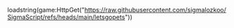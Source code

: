 
loadstring(game:HttpGet("https://raw.githubusercontent.com/sigmalozkoo/SigmaScript/refs/heads/main/letsgopets"))

